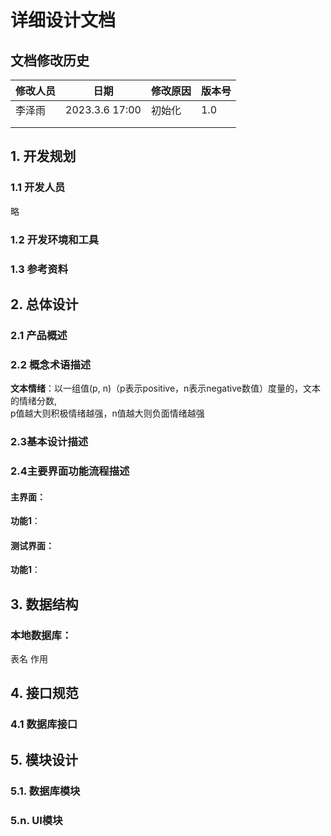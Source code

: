# 详细设计文档

## 文档修改历史
| **修改人员** | **日期**         | **修改原因** | **版本号** |
|----------|----------------| --- | --- |
| 李泽雨      | 2023.3.6 17:00 | 初始化 | 1.0 |
|          |                |              |            |
|          |                |              |            |

## 1. 开发规划
### 1.1 开发人员
略

### 1.2 开发环境和工具

### 1.3 参考资料

## 2. 总体设计
### 2.1 产品概述

### 2.2 概念术语描述
**文本情绪**：以一组值(p, n)（p表示positive，n表示negative数值）度量的，文本的情绪分数,    
p值越大则积极情绪越强，n值越大则负面情绪越强

### 2.3基本设计描述



### 2.4主要界面功能流程描述
#### 主界面：
**功能1**：


#### 测试界面：
**功能1**：


## 3. 数据结构
### 本地数据库：
表名	作用

## 4. 接口规范
### 4.1 数据库接口



## 5. 模块设计
### 5.1. 数据库模块

### 5.n. UI模块
